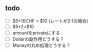 ## todo
- [ ] \$5+10CHF = \$10 (レートが2:1の場合)
- [ ] \$5*2=\$10
- [ ] amountをprivateにする
- [ ] Dollarの副作用どうする？
- [ ] Moneyの丸め処理どうする？